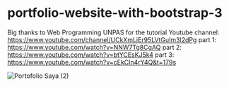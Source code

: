 # portfolio-website-with-bootstrap-3
Big thanks to Web Programming UNPAS for the tutorial
Youtube channel: https://www.youtube.com/channel/UCkXmLjEr95LVtGuIm3l2dPg
part 1: https://www.youtube.com/watch?v=NNW7Tg8CgAQ
part 2: https://www.youtube.com/watch?v=btYCEsKJ5k4
part 3: https://www.youtube.com/watch?v=cEkCIn4rY4Q&t=179s

![Portofolio Saya (2)](https://user-images.githubusercontent.com/66924703/105148590-2493ea80-5b35-11eb-9fa0-8b9e949dd500.gif)
